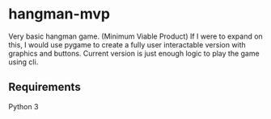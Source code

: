 # hangman-mvp
Very basic hangman game. (Minimum Viable Product)
If I were to expand on this, I would use pygame to create a fully user interactable version
with graphics and buttons. Current version is just enough logic to play the game using cli.

## Requirements
Python 3

